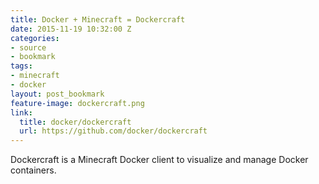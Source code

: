 ```yaml
---
title: Docker + Minecraft = Dockercraft
date: 2015-11-19 10:32:00 Z
categories:
- source
- bookmark
tags:
- minecraft
- docker
layout: post_bookmark
feature-image: dockercraft.png
link:
  title: docker/dockercraft
  url: https://github.com/docker/dockercraft
---
```


Dockercraft is a Minecraft Docker client to visualize and manage Docker containers.
